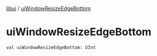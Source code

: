 [libui](README.md) / [uiWindowResizeEdgeBottom](ui-window-resize-edge-bottom.md)

# uiWindowResizeEdgeBottom

`val uiWindowResizeEdgeBottom: UInt`
